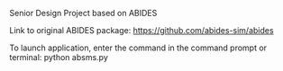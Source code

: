 Senior Design Project based on ABIDES

Link to original ABIDES package: https://github.com/abides-sim/abides

To launch application, enter the command in the command prompt or terminal: python absms.py
